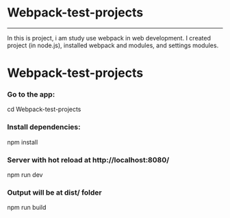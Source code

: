 # Webpack-test-projects
----------
In this is project, i am study use webpack in web development. I created project (in node.js),  installed webpack and  modules, and settings modules.


# Webpack-test-projects

### Go to the app:
cd Webpack-test-projects

### Install dependencies:
npm install

### Server with hot reload at http://localhost:8080/
npm run dev

### Output will be at dist/ folder
npm run build
